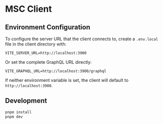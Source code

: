 # MSC Client

## Environment Configuration

To configure the server URL that the client connects to, create a `.env.local` file in the client directory with:

```
VITE_SERVER_URL=http://localhost:3900
```

Or set the complete GraphQL URL directly:

```
VITE_GRAPHQL_URL=http://localhost:3900/graphql
```

If neither environment variable is set, the client will default to `http://localhost:3900`.

## Development

```bash
pnpm install
pnpm dev
```
